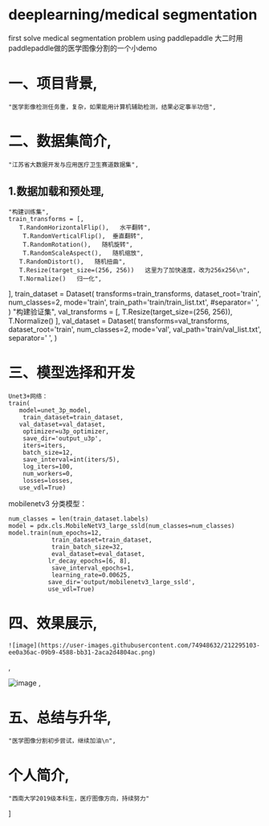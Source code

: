 # deeplearning/medical segmentation

first solve medical segmentation problem using paddlepaddle
大二时用paddlepaddle做的医学图像分割的一个小demo

   # 一、项目背景,
    "医学影像检测任务重，复杂，如果能用计算机辅助检测，结果必定事半功倍",
   
   # 二、数据集简介,
    
    "江苏省大数据开发与应用医疗卫生赛道数据集",
   
   ## 1.数据加载和预处理,
    
    "构建训练集",
    train_transforms = [,
       T.RandomHorizontalFlip(),   水平翻转",
        T.RandomVerticalFlip(),  垂直翻转",
        T.RandomRotation(),   随机旋转",
        T.RandomScaleAspect(),   随机缩放",
       T.RandomDistort(),   随机扭曲",
       T.Resize(target_size=(256, 256))   这里为了加快速度，改为256x256\n",
       T.Normalize()   归一化",
   ],
    train_dataset = Dataset(
        transforms=train_transforms,
     dataset_root='train',
        num_classes=2,
        mode='train',
        train_path='train/train_list.txt',
       #separator=' ',
    )
    "构建验证集",
    val_transforms = [,
       T.Resize(target_size=(256, 256)),
        T.Normalize()
    ],
    val_dataset = Dataset(
        transforms=val_transforms,
        dataset_root='train',
        num_classes=2,
        mode='val',
        val_path='train/val_list.txt',
        separator=' ',
    )
    
    
   # 三、模型选择和开发
    
    Unet3+网络：
    train(
       model=unet_3p_model,
        train_dataset=train_dataset,
       val_dataset=val_dataset,
        optimizer=u3p_optimizer,
        save_dir='output_u3p',
        iters=iters,
        batch_size=12,
        save_interval=int(iters/5),
        log_iters=100,
        num_workers=0,
        losses=losses,
       use_vdl=True)
    
   mobilenetv3 分类模型：
    
    num_classes = len(train_dataset.labels)
    model = pdx.cls.MobileNetV3_large_ssld(num_classes=num_classes)
    model.train(num_epochs=12,
                train_dataset=train_dataset,
                train_batch_size=32,
                eval_dataset=eval_dataset,
               lr_decay_epochs=[6, 8],
                save_interval_epochs=1,
                learning_rate=0.00625,
               save_dir='output/mobilenetv3_large_ssld',
               use_vdl=True)
    
   # 四、效果展示,
    
    ![image](https://user-images.githubusercontent.com/74948632/212295103-ee0a36ac-09b9-4588-bb31-2aca2d4804ac.png)
,
    
   ![image](https://user-images.githubusercontent.com/74948632/212295151-4b0aa80a-7829-4e5c-9ba2-ab7c2ecda63e.png)
,
    
    
   # 五、总结与升华,
    
    "医学图像分割初步尝试，继续加油\n",
    
   # 个人简介,
    
    "西南大学2019级本科生，医疗图像方向，持续努力"
   ]
